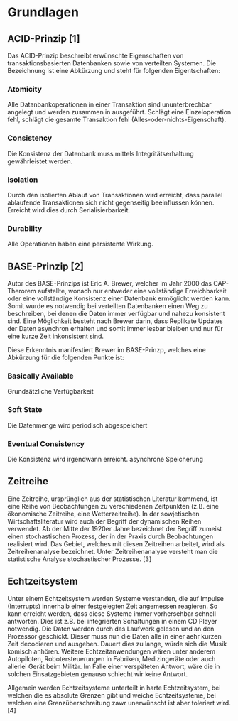# Grundlagen
## ACID-Prinzip [1]
Das ACID-Prinzip beschreibt erwünschte Eigenschaften von transaktionsbasierten Datenbanken sowie von verteilten Systemen. Die Bezeichnung ist eine Abkürzung und steht für folgenden Eigentschaften:

### Atomicity
Alle Datanbankoperationen in einer Transaktion sind ununterbrechbar angelegt und werden zusammen in  ausgeführt. Schlägt eine Einzeloperation fehl, schlägt die gesamte Transaktion fehl (Alles-oder-nichts-Eigenschaft).

### Consistency
Die Konsistenz der Datenbank muss mittels Integritätserhaltung gewährleistet werden.

### Isolation
Durch den isolierten Ablauf von Transaktionen wird erreicht, dass parallel ablaufende Transaktionen sich nicht gegenseitig beeinflussen können. Erreicht wird dies durch Serialisierbarkeit.

### Durability
Alle Operationen haben eine persistente Wirkung.


## BASE-Prinzip [2]
Autor des BASE-Prinzips ist Eric A. Brewer, welcher im Jahr 2000 das CAP-Therorem aufstellte, wonach nur entweder eine vollständige Erreichbarkeit oder eine vollständige Konsistenz einer Datenbank ermöglicht werden kann. Somit wurde es notwendig bei verteilten Datenbanken einen Weg zu beschreiben, bei denen die Daten immer verfügbar und nahezu konsistent sind. Eine Möglichkeit besteht nach Brewer darin, dass Replikate Updates der Daten asynchron erhalten und somit immer lesbar bleiben und nur für eine kurze Zeit inkonsistent sind.

Diese Erkenntnis manifestiert Brewer im BASE-Prinzp, welches eine Abkürzung für die folgenden Punkte ist:

### Basically Available
Grundsätzliche Verfügbarkeit

### Soft State
Die Datenmenge wird periodisch abgespeichert

### Eventual Consistency
Die Konsistenz wird irgendwann erreicht. asynchrone Speicherung



## Zeitreihe
Eine Zeitreihe, ursprünglich aus der statistischen Literatur kommend, ist eine Reihe von Beobachtungen zu verschiedenen Zeitpunkten (z.B. eine ökonomische Zeitreihe, eine Wetterzeitreihe). In der sowjetischen Wirtschaftsliteratur wird auch der Begriff der dynamischen Reihen verwendet. Ab der Mitte der 1920er Jahre bezeichnet der Begriff zumeist einen stochastischen Prozess, der in der Praxis durch Beobachtungen realisiert wird. Das Gebiet, welches mit diesen Zeitreihen arbeitet, wird als Zeitreihenanalyse bezeichnet. Unter Zeitreihenanalyse versteht man die statistische Analyse stochastischer Prozesse. [3]


## Echtzeitsystem
Unter einem Echtzeitsystem werden Systeme verstanden, die auf Impulse (Interrupts) innerhalb einer festgelegten Zeit angemessen reagieren. So kann erreicht werden, dass diese Systeme immer vorhersehbar schnell antworten. Dies ist z.B. bei integrierten Schaltungen in einem CD Player notwendig. Die Daten werden durch das Laufwerk gelesen und an den Prozessor geschickt. Dieser muss nun die Daten alle in einer aehr kurzen Zeit decodieren und ausgeben. Dauert dies zu lange, würde sich die Musik komisch anhören.
Weitere Echtzeitanwendungen wären unter anderem Autopiloten, Robotersteuerungen in Fabriken, Medizingeräte oder auch allerlei Gerät beim Militär.
Im Falle einer verspäteten Antwort, wäre die in solchen Einsatzgebieten genauso schlecht wir keine Antwort.

Allgemein werden Echtzeitsysteme unterteilt in harte Echtzeitsystem, bei welchen die es absolute Grenzen gibt und weiche Echtzeitsysteme, bei welchen eine Grenzüberschreitung zawr unerwünscht ist aber toleriert wird. [4]
